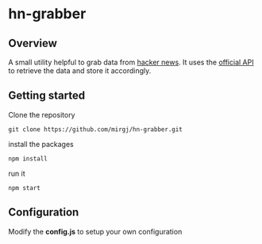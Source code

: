 # hn-grabber

## Overview
A small utility helpful to grab data from [hacker news](https://news.ycombinator.com/). It uses the [official API](https://github.com/HackerNews/API) to retrieve the data and store it accordingly.

## Getting started

Clone the repository
```
git clone https://github.com/mirgj/hn-grabber.git
```
install the packages
```
npm install
```
run it
```
npm start
```

## Configuration

Modify the **config.js** to setup your own configuration